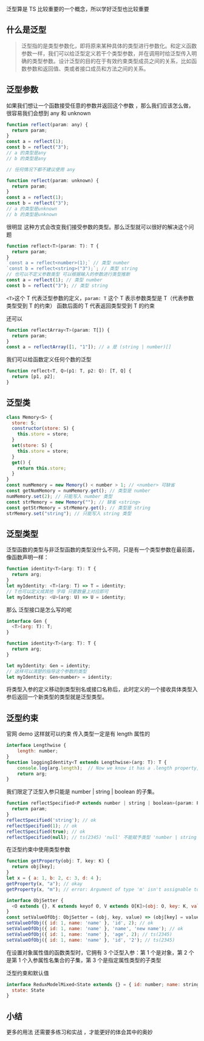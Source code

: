 泛型算是 TS 比较重要的一个概念，所以学好泛型也比较重要

## 什么是泛型

> 泛型指的是类型参数化，即将原来某种具体的类型进行参数化。和定义函数参数一样，我们可以给泛型定义若干个类型参数，并在调用时给泛型传入明确的类型参数。设计泛型的目的在于有效约束类型成员之间的关系，比如函数参数和返回值、类或者接口成员和方法之间的关系。

## 泛型参数

如果我们想让一个函数接受任意的参数并返回这个参数 ，那么我们应该怎么做，很容易我们会想到 any 和 unknown

```js
function reflect(param: any) {
  return param;
}
const a = reflect(1);
const b = reflect("3");
// a 的类型是any
// b 的类型是any

// 任何情况下都不建议使用 any

function reflect(param: unknown) {
  return param;
}
const a = reflect(1);
const b = reflect("3");
// a 的类型是unknown
// b 的类型是unknown
```

很明显 这种方式会改变我们接受参数的类型。那么泛型就可以很好的解决这个问题

```js
function reflect<T>(param: T): T {
  return param;
}
`const a = reflect<number>(1);` // 类型 number
`const b = reflect<string>("3");`; // 类型 string
// 也可以不定义参数类型 可以根据输入的参数进行类型推断
const a = reflect(1); // 类型 number
const b = reflect("3"); // 类型 string
```

`<T>`这个 T 代表泛型参数的定义，`param: T` 这个 T 表示参数类型是 T（代表参数类型受到 T 的约束） 函数后面的 T 代表返回类型受到 T 的约束

还可以

```js
function reflectArray<T>(param: T[]) {
  return param;
}
const a = reflectArray([1, "1"]); // a 是 (string | number)[]
```

我们可以给函数定义任何个数的泛型

```js
function reflect<T, Q>(p1: T, p2: Q): [T, Q] {
  return [p1, p2];
}
```

## 泛型类

```js
class Memory<S> {
  store: S;
  constructor(store: S) {
    this.store = store;
  }
  set(store: S) {
    this.store = store;
  }
  get() {
    return this.store;
  }
}
const numMemory = new Memory() < number > 1; // <number> 可缺省
const getNumMemory = numMemory.get(); // 类型是 number
numMemory.set(2); // 只能写入 number 类型
const strMemory = new Memory(""); // 缺省 <string>
const getStrMemory = strMemory.get(); // 类型是 string
strMemory.set("string"); // 只能写入 string 类型
```

## 泛型类型

泛型函数的类型与非泛型函数的类型没什么不同，只是有一个类型参数在最前面，像函数声明一样：

```js
function identity<T>(arg: T): T {
  return arg;
}
let myIdentity: <T>(arg: T) => T = identity;
// T也可以定义成其他 字母 只要数量上对应即可
let myIdentity: <U>(arg: U) => U = identity;
```

那么 泛型接口是怎么写的呢

```js
interface Gen {
  <T>(arg: T): T;
}

function identity<T>(arg: T): T {
  return arg;
}

let myIdentity: Gen = identity;
// 这样可以清楚的指导这个参数的类型
let myIdentity: Gen<number> = identity;
```

将类型入参的定义移动到类型别名或接口名称后，此时定义的一个接收具体类型入参后返回一个新类型的类型就是泛型类型。

## 泛型约束

官网 demo
这样就可以约束 传入类型一定是有 length 属性的

```js
interface Lengthwise {
    length: number;
}
function loggingIdentity<T extends Lengthwise>(arg: T): T {
    console.log(arg.length);  // Now we know it has a .length property, so no more error
    return arg;
}
```

我们限定了泛型入参只能是 number | string | boolean 的子集。

```js
function reflectSpecified<P extends number | string | boolean>(param: P):P {
  return param;
}
reflectSpecified('string'); // ok
reflectSpecified(1); // ok
reflectSpecified(true); // ok
reflectSpecified(null); // ts(2345) 'null' 不能赋予类型 'number | string | boolean'

```

在泛型约束中使用类型参数

```js
function getProperty(obj: T, key: K) {
  return obj[key];
}
let x = { a: 1, b: 2, c: 3, d: 4 };
getProperty(x, "a"); // okay
getProperty(x, "m"); // error: Argument of type 'm' isn't assignable to 'a' | 'b' | 'c' | 'd'.
```

```js
interface ObjSetter {
  <O extends {}, K extends keyof O, V extends O[K]>(obj: O, key: K, value: V): V;
}
const setValueOfObj: ObjSetter = (obj, key, value) => (obj[key] = value);
setValueOfObj({ id: 1, name: 'name' }, 'id', 2); // ok
setValueOfObj({ id: 1, name: 'name' }, 'name', 'new name'); // ok
setValueOfObj({ id: 1, name: 'name' }, 'age', 2); // ts(2345)
setValueOfObj({ id: 1, name: 'name' }, 'id', '2'); // ts(2345)
```

在设置对象属性值的函数类型时，它拥有 3 个泛型入参：第 1 个是对象，第 2 个是第 1 个入参属性名集合的子集，第 3 个是指定属性类型的子类型

泛型约束和默认值

```js
interface ReduxModelMixed<State extends {} = { id: number; name: string }> {
  state: State
}

```

## 小结

更多的用法 还需要多练习和实战 ，才能更好的体会其中的奥妙
